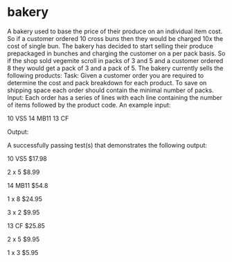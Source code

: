 # bakery
A bakery used to base the price of their produce on an individual item cost. 
So if a customer ordered 10 cross buns then they would be charged 10x the cost of single bun. 
The bakery has decided to start selling their produce prepackaged in bunches and charging the customer on a per pack basis.
So if the shop sold vegemite scroll in packs of 3 and 5 and a customer ordered 8 they would get a pack of 3 and a pack of 5. 
The bakery currently sells the following products:
Task:
Given a customer order you are required to determine the cost and pack breakdown for each product. To save on shipping space each order should contain the minimal number of packs.
Input:
Each order has a series of lines with each line containing the number of items followed by the
product code. An example input:

10 VS5
14 MB11
13 CF

Output:

A successfully passing test(s) that demonstrates the following output:

10 VS5 $17.98

2 x 5 $8.99

14 MB11 $54.8

1 x 8 $24.95

3 x 2 $9.95

13 CF $25.85

2 x 5 $9.95

1 x 3 $5.95

